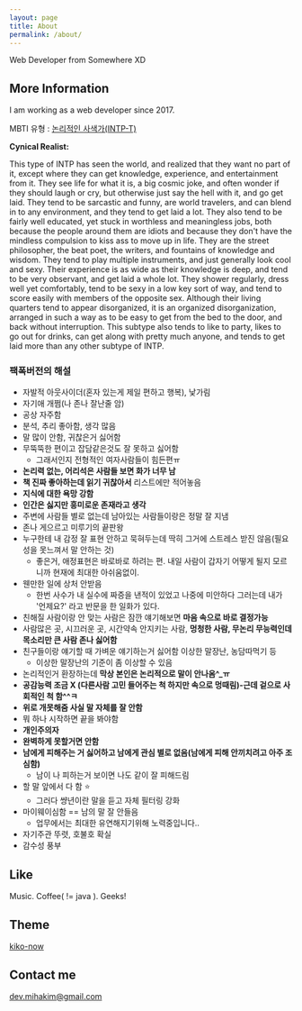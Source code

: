 ```yaml
---
layout: page
title: About
permalink: /about/
---
```


Web Developer from Somewhere XD

## More Information

I am working as a web developer since 2017.

MBTI 유형 : [논리적인 사색가(INTP-T)](https://www.16personalities.com/ko/%EC%84%B1%EA%B2%A9%EC%9C%A0%ED%98%95-intp)

**Cynical Realist:**

This type of INTP has seen the world, and realized that they want no part of it, except where they can get knowledge, experience, and entertainment from it. They see life for what it is, a big cosmic joke, and often wonder if they should laugh or cry, but otherwise just say the hell with it, and go get laid. They tend to be sarcastic and funny, are world travelers, and can blend in to any environment, and they tend to get laid a lot. They also tend to be fairly well educated, yet stuck in worthless and meaningless jobs, both because the people around them are idiots and because they don't have the mindless compulsion to kiss ass to move up in life. They are the street philosopher, the beat poet, the writers, and fountains of knowledge and wisdom. They tend to play multiple instruments, and just generally look cool and sexy. Their experience is as wide as their knowledge is deep, and tend to be very observant, and get laid a whole lot. They shower regularly, dress well yet comfortably, tend to be sexy in a low key sort of way, and tend to score easily with members of the opposite sex. Although their living quarters tend to appear disorganized, it is an organized disorganization, arranged in such a way as to be easy to get from the bed to the door, and back without interruption. This subtype also tends to like to party, likes to go out for drinks, can get along with pretty much anyone, and tends to get laid more than any other subtype of INTP.

### 팩폭버전의 해설

* 자발적 아웃사이더(혼자 있는게 제일 편하고 행복), 낯가림
* 자기애 개쩜(나 존나 잘난줄 암)
* 공상 자주함
* 분석, 추리 좋아함, 생각 많음
* 말 많이 안함, 귀찮은거 싫어함
* 무뚝뚝한 편이고 잡담같은것도 잘 못하고 싫어함
  * 그래서인지 전형적인 여자사람들이 힘든편ㅠ
* **논리력 없는, 어리석은 사람들 보면 화가 너무 남**
* **책 진짜 좋아하는데 읽기 귀찮아서** 리스트에만 적어놓음
* **지식에 대한 욕망 강함**
* **인간은 싫지만 흥미로운 존재라고 생각**
* 주변에 사람들 별로 없는데 남아있는 사람들이랑은 정말 잘 지냄
* 존나 게으르고 미루기의 끝판왕
* 누구한테 내 감정 잘 표현 안하고 묵혀두는데 딱히 그거에 스트레스 받진 않음(필요성을 못느껴서 말 안하는 것)
  * 좋은거, 애정표현은 바로바로 하려는 편. 내일 사람이 갑자기 어떻게 될지 모르니까 현재에 최대한 아쉬움없이.
* 웬만한 일에 상처 안받음
  * 한번 사수가 내 실수에 짜증을 낸적이 있었고 나중에 미안하다 그러는데 내가 '언제요?' 라고 반문을 한 일화가 있다.
* 친해질 사람이랑 안 맞는 사람은 잠깐 얘기해보면 **마음 속으로 바로 결정가능**
* 사람많은 곳, 시끄러운 곳, 시간약속 안지키는 사람, **멍청한 사람, 무논리 무능력인데 목소리만 큰 사람 존나 싫어함**
* 친구들이랑 얘기할 때 가벼운 얘기하는거 싫어함 이상한 말장난, 농담따먹기 등
  * 이상한 말장난의 기준이 좀 이상할 수 있음
* 논리적인거 환장하는데 **막상 본인은 논리적으로 말이 안나옴^_ㅠ**
* **공감능력 조금 X (다른사람 고민 들어주는 척 하지만 속으로 멍때림)-근데 겉으로 사회적인 척 함^^ㅋ**
* **위로 개못해줌 사실 말 자체를 잘 안함**
* 뭐 하나 시작하면 끝을 봐야함
* **개인주의자**
* **완벽하게 못할거면 안함**
* **남에게 피해주는 거 싫어하고 남에게 관심 별로 없음(남에게 피해 안끼치려고 아주 조심함)**
  * 남이 나 피하는거 보이면 나도 같이 잘 피해드림
* 할 말 앞에서 다 함 ⭐️
  * 그러다 썅년이란 말을 듣고 자체 필터링 강화
* 마이웨이심함 == 남의 말 잘 안들음
  * 업무에서는 최대한 유연해지기위해 노력중입니다..
* 자기주관 뚜렷, 호불호 확실
* 감수성 풍부

## Like

Music. Coffee( != java ). Geeks!

## Theme 

[kiko-now](https://github.com/AWEEKJ/kiko-now)

## Contact me

[dev.mihakim@gmail.com](mailto:dev.mihakim@gmail.com)

